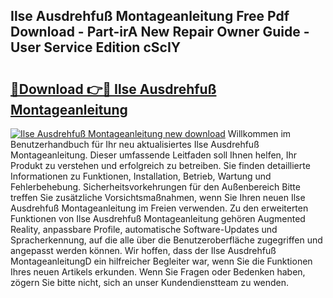 ## Ilse Ausdrehfuß Montageanleitung Free Pdf Download - Part-irA New Repair Owner Guide - User Service Edition cScIY

# <h2><a href="http://df7py9d.blite.top/?on=Ilse+Ausdrehfu%c3%9f+Montageanleitung">🔗Download 👉🔴 Ilse Ausdrehfuß Montageanleitung</a></h2>

[![Ilse Ausdrehfuß Montageanleitung new download](https://i.imgur.com/lujVjoI.png)](http://df7py9d.blite.top/?on=Ilse+Ausdrehfu%c3%9f+Montageanleitung)
Willkommen im Benutzerhandbuch für Ihr neu aktualisiertes Ilse Ausdrehfuß Montageanleitung. Dieser umfassende Leitfaden soll Ihnen helfen, Ihr Produkt zu verstehen und erfolgreich zu betreiben. Sie finden detaillierte Informationen zu Funktionen, Installation, Betrieb, Wartung und Fehlerbehebung. Sicherheitsvorkehrungen für den Außenbereich Bitte treffen Sie zusätzliche Vorsichtsmaßnahmen, wenn Sie Ihren neuen Ilse Ausdrehfuß Montageanleitung im Freien verwenden. Zu den erweiterten Funktionen von Ilse Ausdrehfuß Montageanleitung gehören Augmented Reality, anpassbare Profile, automatische Software-Updates und Spracherkennung, auf die alle über die Benutzeroberfläche zugegriffen und angepasst werden können. Wir hoffen, dass der Ilse Ausdrehfuß MontageanleitungD ein hilfreicher Begleiter war, wenn Sie die Funktionen Ihres neuen Artikels erkunden. Wenn Sie Fragen oder Bedenken haben, zögern Sie bitte nicht, sich an unser Kundendienstteam zu wenden.

